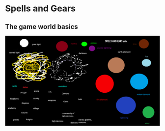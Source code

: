 # Spells and Gears

## The game world basics

![Spells and Gears universe](../static/Image/univ.png)
